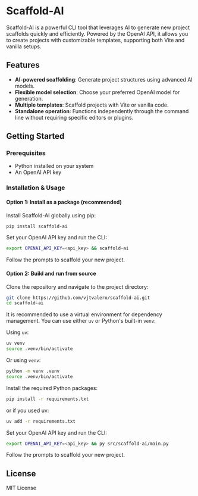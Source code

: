 # Scaffold-AI

Scaffold-AI is a powerful CLI tool that leverages AI to generate new project scaffolds quickly and efficiently. Powered by the OpenAI API, it allows you to create projects with customizable templates, supporting both Vite and vanilla setups.

## Features

- **AI-powered scaffolding**: Generate project structures using advanced AI models.
- **Flexible model selection**: Choose your preferred OpenAI model for generation.
- **Multiple templates**: Scaffold projects with Vite or vanilla code.
- **Standalone operation**: Functions independently through the command line without requiring specific editors or plugins.

## Getting Started

### Prerequisites

- Python installed on your system
- An OpenAI API key

### Installation & Usage

#### Option 1: Install as a package (recommended)

Install Scaffold-AI globally using pip:

```bash
pip install scaffold-ai
```

Set your OpenAI API key and run the CLI:

```bash
export OPENAI_API_KEY=<api_key> && scaffold-ai
```

Follow the prompts to scaffold your new project.

#### Option 2: Build and run from source

Clone the repository and navigate to the project directory:

```bash
git clone https://github.com/vjtvalero/scaffold-ai.git
cd scaffold-ai
```

It is recommended to use a virtual environment for dependency management. You can use either `uv` or Python's built-in `venv`:

Using `uv`:

```bash
uv venv
source .venv/bin/activate
```

Or using `venv`:

```bash
python -m venv .venv
source .venv/bin/activate
```

Install the required Python packages:

```bash
pip install -r requirements.txt
```

or if you used uv:

```bash
uv add -r requirements.txt
```

Set your OpenAI API key and run the CLI:

```bash
export OPENAI_API_KEY=<api_key> && py src/scaffold-ai/main.py
```

Follow the prompts to scaffold your new project.

## License

MIT License
